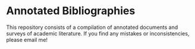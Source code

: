 # Annotated Bibliographies

This repository consists of a compilation of annotated documents and surveys of academic literature. If you find any mistakes or inconsistencies, please email me!
